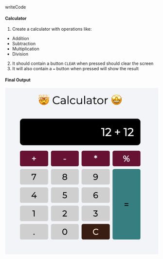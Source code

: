 writeCode

#### Calculator

1. Create a calculator with operations like:

- Addition
- Subtraction
- Multiplication
- Division

2. It should contain a button `CLEAR` when pressed should clear the screen
3. It will also contain a `=` button when pressed will show the result

#### Final Output

![Calculator](./assets/calculator.png)
